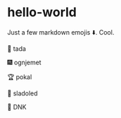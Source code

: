 # hello-world

Just a few markdown emojis :arrow_down:. Cool.

:tada: tada

:fireworks: ognjemet

:trophy: pokal

:icecream: sladoled

:dna: DNK
